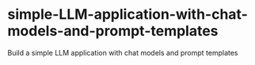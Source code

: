 # simple-LLM-application-with-chat-models-and-prompt-templates
Build a simple LLM application with chat models and prompt templates
